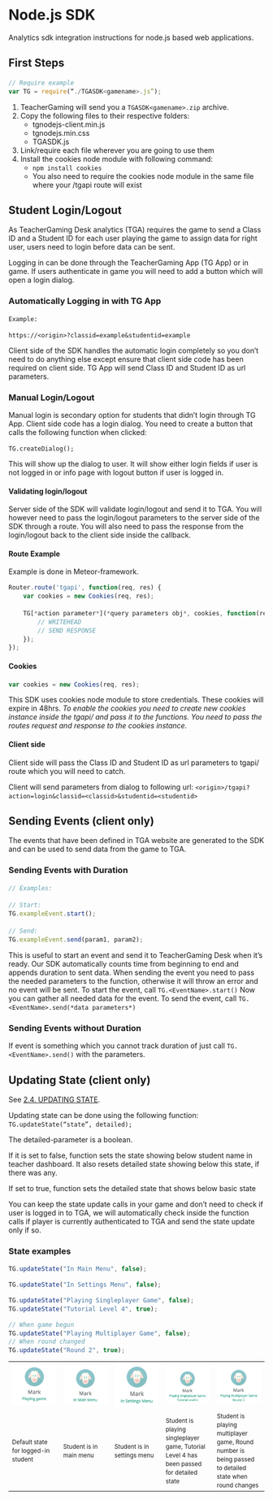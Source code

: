 # Node.js SDK

Analytics sdk integration instructions for node.js based web applications.

## First Steps
```javascript
// Require example
var TG = require(“./TGASDK<gamename>.js”);
```
1. TeacherGaming will send you a `TGASDK<gamename>.zip` archive.
2. Copy the following files to their respective folders:
	* tgnodejs-client.min.js <client side>
	* tgnodejs.min.css <stylesheet for the dialog>
	* TGASDK<gamename>.js <server side>
3. Link/require each file wherever you are going to use them
4. Install the cookies node module with following command: 
	* `npm install cookies`
	* You also need to require the cookies node module in the same file where your /tgapi route will exist

## Student Login/Logout
As TeacherGaming Desk analytics (TGA) requires the game to send a Class ID and a Student ID for each user playing the game to assign data for right user, users need to login before data can be sent.

Logging in can be done through the TeacherGaming App (TG App) or in game. If users authenticate in game you will need to add a button which will open a login dialog.

### Automatically Logging in with TG App
```url
Example: 

https://<origin>?classid=example&studentid=example
```
Client side of the SDK handles the automatic login completely so you don’t need to do anything else except ensure that client side code has been required on client side. TG App will send Class ID and Student ID as url parameters.


### Manual Login/Logout
Manual login is secondary option for students that didn’t login through TG App. Client side code has a login dialog. You need to create a button that calls the following function when clicked:

`TG.createDialog();`

This will show up the dialog to user. It will show either login fields if user is not logged in or info page with logout button if user is logged in.

#### Validating login/logout

Server side of the SDK will validate login/logout and send it to TGA. You will however need to pass the login/logout parameters to the server side of the SDK through a route. You will also need to pass the response from the login/logout back to the client side inside the callback.

#### Route Example
Example is done in Meteor-framework.

```javascript
Router.route('tgapi', function(req, res) {
	var cookies = new Cookies(req, res);

	TG[*action parameter*](*query parameters obj*, cookies, function(response) {
		// WRITEHEAD
		// SEND RESPONSE
	});
});
```

#### Cookies
```javascript
var cookies = new Cookies(req, res);
```
This SDK uses cookies node module to store credentials. These cookies will expire in 48hrs. *To enable the cookies you need to create new cookies instance inside the tgapi/ and pass it to the functions. You need to pass the routes request and response to the cookies instance.*

#### Client side
Client side will pass the Class ID and Student ID as url parameters to tgapi/ route which you will need to catch. 

Client will send parameters from dialog to following url: 
`<origin>/tgapi?action=login&classid=<classid>&studentid=<studentid>`

## Sending Events (client only)
The events that have been defined in TGA website are generated to the SDK and can be used to send data from the game to TGA. 

### Sending Events with Duration
```javascript
// Examples:

// Start:
TG.exampleEvent.start();

// Send:
TG.exampleEvent.send(param1, param2);
```
This is useful to start an event and send it to TeacherGaming Desk when it’s ready. Our SDK automatically counts time from beginning to end and appends duration to sent data. When sending the event you need to pass the needed parameters to the function, otherwise it will throw an error and no event will be sent.
To start the event, call `TG.<EventName>.start()`
Now you can gather all needed data for the event. 
To send the event, call `TG.<EventName>.send(*data parameters*)`

### Sending Events without Duration
If event is something which you cannot track duration of just call `TG.<EventName>.send()` with the parameters.

## Updating State (client only)

See [2.4. UPDATING STATE](#updating-state2.4.).

Updating state can be done using the following function:
`TG.updateState(“state”, detailed);`

The detailed-parameter is a boolean. 

If it is set to false, function sets the state showing below student name in teacher dashboard. It also resets detailed state showing below this state, if there was any.

If set to true, function sets the detailed state that shows below basic state

You can keep the state update calls in your game and don’t need to check if user is logged in to TGA, we will automatically check inside the function calls if player is currently authenticated to TGA and send the state update only if so.

### State examples
```javascript
TG.updateState("In Main Menu", false);
```
```javascript
TG.updateState("In Settings Menu", false);
```
```javascript
TG.updateState("Playing Singleplayer Game", false);
TG.updateState("Tutorial Level 4", true);
```
```javascript
// When game begun
TG.updateState("Playing Multiplayer Game", false);
// When round changed
TG.updateState("Round 2", true);
```
<table>
<tr>
	<td width="20%"> <img src="images/integrations/unitycsharp/image5.png"/> </td>
	<td width="20%"> <img src="images/integrations/unitycsharp/image4.png"/> </td>
	<td width="20%"> <img src="images/integrations/unitycsharp/image2.png"/> </td>
	<td width="20%"> <img src="images/integrations/unitycsharp/image1.png"/> </td>
	<td width="20%"> <img src="images/integrations/unitycsharp/image3.png"/> </td>
</tr>
<tr>
	<td><small>Default state for logged-in student </small></td>
	<td><small>Student is in main menu </small></td>
	<td><small>Student is in settings menu</small></td>
	<td><small>Student is playing singleplayer game, Tutorial Level 4 has been passed for detailed state</small></td>
	<td><small>Student is playing multiplayer game, Round number is being passed to detailed state when round changes</small></td>
</tr>
</table>



